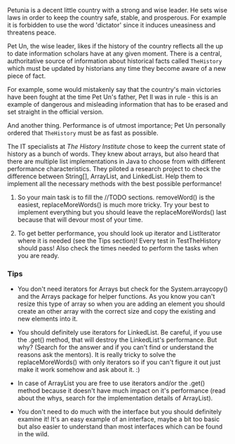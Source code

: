 Petunia is a decent little country with a strong and wise leader. 
He sets wise laws in order to keep the country safe, stable, and prosperous.
For example it is forbidden to use the word 'dictator' since it induces 
uneasiness and threatens peace.

Pet Un, the wise leader, likes if the history of the country reflects all
the up to date information scholars have at any given moment. There is a 
central, authoritative source of information about historical facts
called `TheHistory` which must be updated by historians any time they become
aware of a new piece of fact.

For example, some would mistakenly say that the country's main victories 
have been fought at the time Pet Un's father, Pet Il was in rule - this 
is an example of dangerous and misleading information that has to be erased 
and set straight in the official version.

And another thing. Performance is of utmost importance; Pet Un personally 
ordered that `TheHistory` must be as fast as possible.

The IT specialists at _The History Institute_ chose to keep the current 
state of history as a bunch of words. They knew about
arrays, but also heard that there are multiple list implementations in Java 
to choose from with different performance characteristics. They piloted a
research project to check the difference between String[], ArrayList<String>,
and LinkedList<String>. Help them to implement all the necessary methods 
with the best possible performance!

1) So your main task is to fill the //TODO sections. removeWord() is the
easiest, replaceMoreWords() is much more tricky. Try your best to implement
everything but you should leave the replaceMoreWords() last because that will
devour most of your time.

2) To get better performance, you should look up iterator and ListIterator
where it is needed (see the Tips section)!
Every test in TestTheHistory should pass! Also check the times needed to
perform the tasks when you are ready.


### Tips

- You don't need iterators for Arrays but check for the System.arraycopy() and
the Arrays package for helper functions. As you know you can't resize this type
of array so when you are adding an element you should create an other array
with the correct size and copy the existing and new elements into it.

- You should definitely use iterators for LinkedList. Be careful, if you use
the .get() method, that will destroy the LinkedList's performance.
But why? (Search for the answer and if you can't find or understand the reasons
ask the mentors). It is really tricky to solve the replaceMoreWords() with only
iterators so if you can't figure it out just make it work
somehow and ask about it. :)

- In case of ArrayList you are free to use iterators and/or the .get() method
because it doesn't have much impact on it's performance (read about the whys,
search for the implementation details of ArrayList).

- You don't need to do much with the interface but you should definitely
examine it! It's an easy example of an interface, maybe a bit too basic but
also easier to understand than most interfaces which can be found in the wild.


